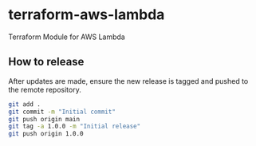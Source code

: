# terraform-aws-lambda
Terraform Module for AWS Lambda

## How to release

After updates are made, ensure the new release is tagged and pushed to the remote repository.

```bash
git add .
git commit -m "Initial commit"
git push origin main
git tag -a 1.0.0 -m "Initial release"
git push origin 1.0.0
```